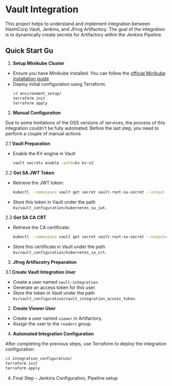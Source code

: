 # Vault Integration


This project helps to understand and implement integration between HashiCorp Vault, Jenkins, and JFrog Artifactory. The goal of the integration is to dynamically create secrets for Artifactory within the Jenkins Pipeline.

## Quick Start Gu

1. **Setup Minikube Cluster**
- Ensure you have Minikube installed. You can follow the [official Minikube installation guide](https://minikube.sigs.k8s.io/docs/start/?arch=%2Fmacos%2Farm64%2Fstable%2Fbinary+download)
- Deploy initial configuration using Terraform:
    ```sh
    cd environment_setup/
    terraform init
    terraform apply
    ```

2. **Manual Configuration**

Due to some limitations of the OSS versions of services, the process of this integration couldn't be fully automated. Before the last step, you need to perform a couple of manual actions

2.1 **Vault Preparation**

- Enable the KV engine in Vault
    ```sh
    vault secrets enable -path=kv kv-v2
    ```

2.2 **Get SA JWT Token**

- Retrieve the JWT token:
    ```sh
    kubectl --namespace vault get secret vault-root-sa-secret --output 'go-template={{ .data.token }}' | base64 --decode
    ```
- Store this token in Vault under the path `kv/vault_configuration/kubernetes_sa_jwt`.

2.3 **Get SA CA CRT**
- Retrieve the CA certificate:
    ```sh
    kubectl --namespace vault get secret vault-root-sa-secret --output=jsonpath="{ .data['ca\.crt'] }" | base64 --decode
    ```
- Store this certificate in Vault under the path `kv/vault_configuration/kubernetes_sa_crt`.

3. **Jfrog Artifacotry Preparation**

3.1 **Create Vault Integration User**

- Create a user named `vault-integration`.
- Generate an access token for this user.
- Store the token in Vault under the path `kv/vault_configuration/vault_integration_access_token`.

2. **Create Viewer User**

- Create  a user named `viewer` in Artifactory.
- Assign the user to the `readers` group.

4. **Automated Integration Configuration**

After completing the previous steps, use Terraform to deploy the integration configuration:
```sh
cd integration_configuration/
terraform init
terraform apply
```

4. Final Step - Jenkins Configuration, Pipeline setup 